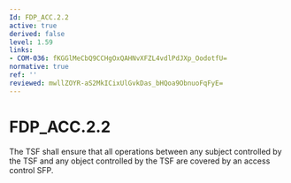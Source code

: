 ```yaml
---
Id: FDP_ACC.2.2
active: true
derived: false
level: 1.59
links:
- COM-036: fKGGlMeCbQ9CCHgOxQAHNvXFZL4vdlPdJXp_OodotfU=
normative: true
ref: ''
reviewed: mwllZOYR-aS2MkICixUlGvkDas_bHQoa9ObnuoFqFyE=
---
```


# FDP_ACC.2.2

The TSF shall ensure that all operations between any subject controlled by the TSF and any object controlled by the TSF are covered by an access control SFP.